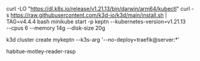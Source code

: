 curl -LO "https://dl.k8s.io/release/v1.21.13/bin/darwin/arm64/kubectl"
curl -s https://raw.githubusercontent.com/k3d-io/k3d/main/install.sh | TAG=v4.4.4 bash
minikube start -p keptn --kubernetes-version=v1.21.13 \
--cpus 6 --memory 14g --disk-size 20g

k3d cluster create mykeptn --k3s-arg '--no-deploy=traefik@server:*'

habitue-motley-reader-rasp